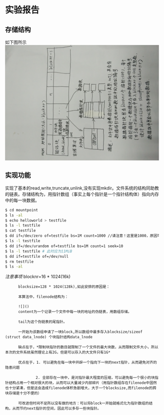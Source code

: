 # 实验报告

## 存储结构
如下图所示
![](IMG_20180520_220459.jpg)

## 实现功能

实现了基本的read,write,truncate,unlink,没有实现mkdir。文件系统的结构同助教的链表。存储结构为，用指针数组（事实上每个指针是一个指针结构体）指向内存中的每一块数据。
```Bash
$ cd mountpoint
$ ls -al
$ echo helloworld > testfile
$ ls -l testfile
$ cat testfile 
$ dd if=/dev/zero of=testfile bs=1M count=1000 //请注意！这里是1000，原因可参见注意事项中斜体部分
$ ls -l testfile
$ dd if=/dev/urandom of=testfile bs=1M count=1 seek=10
$ ls -l testfile # 此时应为11MiB
$ dd if=testfile of=/dev/null 
$ rm testfile
$ ls -al
```
*注意事项* 
          blocknr=16 * 1024(16k)

          blocksize=128 * 1024(128k),如此安排的原因是：
          
          本算法中，filenode结构为：
          
          ![]()
          content为一个记录一个文件中每一块的地址的伪链表，用数组存储。
          
          tail为这个伪链表的尾指针。
          
          一开始为该数组申请了一块block,所以数组中最多存入blocksize/sizeof (struct data_lnode) 个块指针结构data_lnode
          
          缺点在于，*限制块指针的数目就限制了一个文件的最大块数，从而限制文件大小，所以本次的文件系统虽然理论上有2G，但是可以存入的大文件只有1G*
          
          优点在于，1. 可以避免在每一块中开辟一个指向下一块的next指针，从而避免对齐的隐患问题
          
                  2. 全部存在一块中，是对指针最大程度的压缩，可以避免每一个很小的块指针结构占用一个相对很大的块，从而可以大量减少内部碎片（用指针数组存在filenode中固然也十分紧凑，但是这会造成filenode体积急剧增大，大于一个blocksize,而filenode的跨块存储是十分不便的）
                  
          可改进但时间不足所以没有做的地方：可以将block一开始就格式化为指针数组的结构，从而节约next指针的空间，因此可以多存一些块指针。
 


